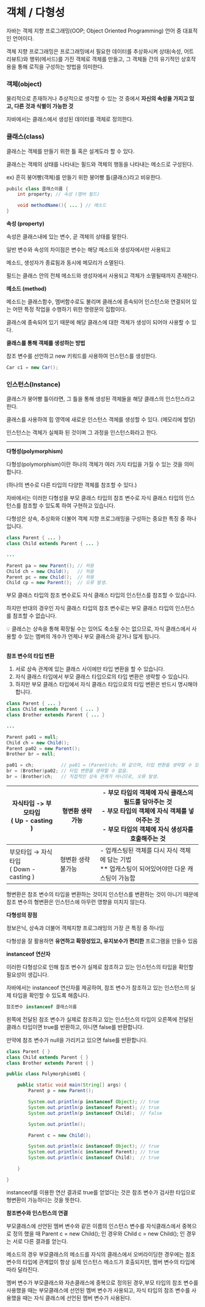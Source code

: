 # 객체 / 다형성

자바는 객체 지향 프로그래밍(OOP; Object Oriented Programming) 언어 중 대표적인 언어이다.

객체 지향 프로그래밍은 프로그래밍에서 필요한 데이터를 추상화시켜 상태(속성, 어트리뷰트)와 행위(메서드)를 가진 객체로 객체를 만들고, 그 객체들 간의 유기적인 상호작용을 통해 로직을 구성하는 방법을 의미한다.

### 객체(object)

물리적으로 존재하거나 추상적으로 생각할 수 있는 것 중에서 **자신의 속성을 가지고 있고, 다른 것과 식별이 가능한 것**

자바에서는 클래스에서 생성된 데이터를 객체로 정의한다.

### 클래스(class)

클래스는 객체를 만들기 위한 틀 혹은 설계도라 할 수 있다.

클래스는 객체의 상태를 나타내는 필드와 객체의 행동을 나타내는 메소드로 구성된다.

ex) 흔히 붕어빵(객체)를 만들기 위한 붕어빵 틀(클래스)라고 비유한다.

```java
pubilc class 클래스이름 {
	int	property; // 속성 (멤버 필드)

	void methodName(){ ... } // 메소드   
}
```

**속성 (property)**

속성은 클래스내에 있는 변수, 곧 객체의 상태를 말한다.

일반 변수와 속성의 차이점은 변수는 해당 메소드와 생성자에서만 사용되고

메소드, 생성자가 종료됨과 동시에 메모리가 소멸된다.

필드는 클래스 안의 전체 메소드와 생성자에서 사용되고 객체가 소멸될때까지 존재한다.

**메소드 (method)**

메소드는 클래스함수, 멤버함수로도 불리며 클래스에 종속되어 인스턴스와 연결되어 있는 어떤 특정 작업을 수행하기 위한 명령문의 집합이다.

클래스에 종속되어 있기 때문에 해당 클래스에 대한 객체가 생성이 되어야 사용할 수 있다.

**클래스를 통해 객체를 생성하는 방법**

참조 변수를 선언하고 new 키워드를 사용하여 인스턴스를 생성한다.

```java
Car c1 = new Car();
```

### 인스턴스(**Instance**)

클래스가 붕어빵 틀이라면, 그 틀을 통해 생성된 객체들을 해당 클래스의 인스턴스라고 한다.

클래스를 사용하여 힙 영역에 새로운 인스턴스 객체를 생성할 수 있다. (메모리에 할당)

인스턴스는 객체가 실체화 된 것이며 그 과정을 인스턴스화라고 한다.

---

**다형성(polymorphism)**

다형성(polymorphism)이란 하나의 객체가 여러 가지 타입을 가질 수 있는 것을 의미합니다.

(하나의 변수로 다른 타입의 다양한 객체를 참조할 수 있다.)

자바에서는 이러한 다형성을 부모 클래스 타입의 참조 변수로 자식 클래스 타입의 인스턴스를 참조할 수 있도록 하여 구현하고 있습니다.

다형성은 상속, 추상화와 더불어 객체 지향 프로그래밍을 구성하는 중요한 특징 중 하나입니다.

```java
class Parent { ... }
class Child extends Parent { ... }

...

Parent pa = new Parent(); // 허용
Child ch = new Child();   // 허용
Parent pc = new Child();  // 허용
Child cp = new Parent();  // 오류 발생.
```

부모 클래스 타입의 참조 변수로도 자식 클래스 타입의 인스턴스를 참조할 수 있습니다.

하지만 반대의 경우인 자식 클래스 타입의 참조 변수로는 부모 클래스 타입의 인스턴스를 참조할 수 없습니다.

<aside>
💡 클래스는 상속을 통해 확장될 수는 있어도 축소될 수는 없으므로, 자식 클래스에서 사용할 수 있는 멤버의 개수가 언제나 부모 클래스와 같거나 많게 됩니다.

</aside>
<br>

**참조 변수의 타입 변환**

1. 서로 상속 관계에 있는 클래스 사이에만 타입 변환을 할 수 있습니다.
2. 자식 클래스 타입에서 부모 클래스 타입으로의 타입 변환은 생략할 수 있습니다.
3. 하지만 부모 클래스 타입에서 자식 클래스 타입으로의 타입 변환은 반드시 명시해야 합니다.

```java
class Parent { ... }
class Child extends Parent { ... }
class Brother extends Parent { ... }

...

Parent pa01 = null;
Child ch = new Child();
Parent pa02 = new Parent();
Brother br = null;

pa01 = ch;          // pa01 = (Parent)ch; 와 같으며, 타입 변환을 생략할 수 있음.
br = (Brother)pa02; // 타입 변환을 생략할 수 없음.
br = (Brother)ch;   // 직접적인 상속 관계가 아니므로, 오류 발생.
```

| 자식타입 -> 부모타입<br>( Up - casting ) | 형변환 생략 가능 | - 부모 타입의 객체에 자식 클래스의 필드를 담아주는 것<br> - 부모 타입의 객체에 자식 객체를 넣어주는 것                                                    <br>- 부모 타입의 객체에 자식 생성자를 호출해주는 것 |
| --- | --- | --- |
| 부모타입 → 자식타입<br>( Down - casting ) | 형변환 생략 불가능 | - 업캐스팅된 객체를 다시 자식 객체에 담는 기법<br>** 업캐스팅이 되어있어야만 다운 캐스팅이 가능함 |

형변환은 참조 변수의 타입을 변환하는 것이지 인스턴스를 변환하는 것이 아니기 때문에 참조 변수의 형변환은 인스턴스에 아무런 영향을 미치지 않는다.

**다형성의 장점**

정보은닉, 상속과 더불어 객체지향 프로그래밍의 가장 큰 특징 중 하나임

다형성을 잘 활용하면 **유연하고 확장성있고, 유지보수가 편리한** 프로그램을 만들수 있음

**instanceof 연산자**

이러한 다형성으로 인해 참조 변수가 실제로 참조하고 있는 인스턴스의 타입을 확인할 필요성이 생깁니다.

자바에서는 instanceof 연산자를 제공하여, 참조 변수가 참조하고 있는 인스턴스의 실제 타입을 확인할 수 있도록 해줍니다.

```java
참조변수 instanceof 클래스이름
```

왼쪽에 전달된 참조 변수가 실제로 참조하고 있는 인스턴스의 타입이 오른쪽에 전달된 클래스 타입이면 true를 반환하고, 아니면 false를 반환합니다.

만약에 참조 변수가 null을 가리키고 있으면 false를 반환합니다.

```java
class Parent { }
class Child extends Parent { }
class Brother extends Parent { }

public class Polymorphism01 {

    public static void main(String[] args) {
        Parent p = new Parent();

        System.out.println(p instanceof Object); // true
        System.out.println(p instanceof Parent); // true
        System.out.println(p instanceof Child);  // false

        System.out.println();

        Parent c = new Child();

        System.out.println(c instanceof Object); // true
        System.out.println(c instanceof Parent); // true
        System.out.println(c instanceof Child);  // true

    }

}
```

instanceof를 이용한 연산 결과로 true를 얻었다는 것은 참조 변수가 검사한 타입으로 형변환이 가능하다는 것을 뜻한다.

**참조변수와 인스턴스의 연결**

부모클래스에 선언된 멤버 변수와 같은 이름의 인스턴스 변수를 자식클래스에서 중복으로 정의 했을 때 Parent c = new Child(); 인 경우와 Child c = new Child(); 인 경우는 서로 다른 결과를 얻는다.

메소드의 경우 부모클래스의 메소드를 자식의 클래스에서 오버라이딩한 경우에는 참조 변수의 타입에 관계없이 항상 실제 인스턴스 메소드가 호출되지만, 멤버 변수의 타입에 따라 달라진다.

멤버 변수가 부모클래스와 자손클래스에 중복으로 정의된 경우,부모 타입의 참조 변수를 사용했을 때는 부모클래스에 선언된 멤버 변수가 사용되고, 자식 타입의 참조 변수를 사용했을 때는 자식 클래스에 선언된 멤버 변수가 사용된다.